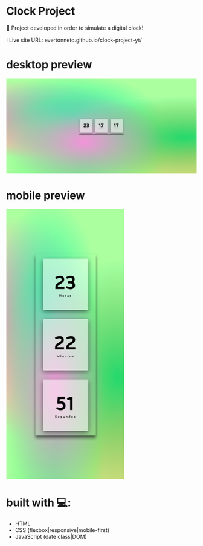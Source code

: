 # Clock Project

🚀 Project developed in order to simulate a digital clock!

ℹ️ Live site URL: evertonneto.github.io/clock-project-yt/

# desktop preview

<img src="./assets/imgs/Screenshot-desktop.png" />

# mobile preview

<img src="./assets/imgs/Screenshot-mobile.png" >

# built with 💻:

- HTML
- CSS (flexbox|responsive|mobile-first)
- JavaScript (date class|DOM)
